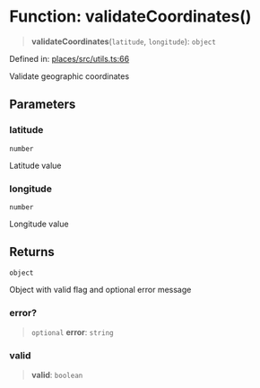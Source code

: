 # Function: validateCoordinates()

> **validateCoordinates**(`latitude`, `longitude`): `object`

Defined in: [places/src/utils.ts:66](https://github.com/happyvertical/smrt/blob/71a16025d52b026725fd522a392015e67e1d6489/packages/places/src/utils.ts#L66)

Validate geographic coordinates

## Parameters

### latitude

`number`

Latitude value

### longitude

`number`

Longitude value

## Returns

`object`

Object with valid flag and optional error message

### error?

> `optional` **error**: `string`

### valid

> **valid**: `boolean`
